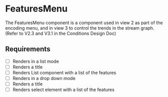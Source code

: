 # FeaturesMenu

The FeaturesMenu component is a component used in view 2 as part of the encoding menu,
and in view 3 to control the trends in the stream graph.
(Refer to V2.3 and V3.1 in the Conditions Design Doc)

## Requirements

* [ ] Renders in a list mode
 * [ ] Renders a title
 * [ ] Renders List component with a list of the features
* [ ] Renders in a drop down mode
 * [ ] Renders a title
 * [ ] Renders select element with a list of the features
